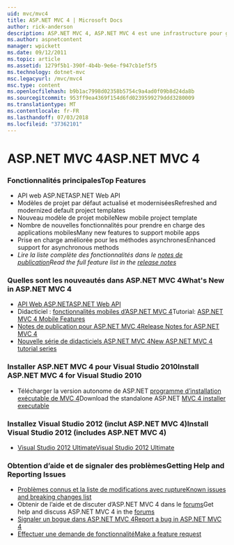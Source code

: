 ```yaml
---
uid: mvc/mvc4
title: ASP.NET MVC 4 | Microsoft Docs
author: rick-anderson
description: ASP.NET MVC 4, ASP.NET MVC 4 est une infrastructure pour générer des applications web évolutive et basée sur des normes à l’aide de modèles de conception bien établis et la puissance de AS....
ms.author: aspnetcontent
manager: wpickett
ms.date: 09/12/2011
ms.topic: article
ms.assetid: 1279f5b1-390f-4b4b-9e6e-f947cb1ef5f5
ms.technology: dotnet-mvc
msc.legacyurl: /mvc/mvc4
msc.type: content
ms.openlocfilehash: b9b1ac7998d02358b5754c9a4ad0f09b8d24da8b
ms.sourcegitcommit: 953ff9ea4369f154d6fd0239599279ddd3280009
ms.translationtype: MT
ms.contentlocale: fr-FR
ms.lasthandoff: 07/03/2018
ms.locfileid: "37362101"
---
```

<a name="aspnet-mvc-4"></a><span data-ttu-id="26509-103">ASP.NET MVC 4</span><span class="sxs-lookup"><span data-stu-id="26509-103">ASP.NET MVC 4</span></span>
====================
### <a name="top-features"></a><span data-ttu-id="26509-104">Fonctionnalités principales</span><span class="sxs-lookup"><span data-stu-id="26509-104">Top Features</span></span>

- <span data-ttu-id="26509-105">API web ASP.NET</span><span class="sxs-lookup"><span data-stu-id="26509-105">ASP.NET Web API</span></span>
- <span data-ttu-id="26509-106">Modèles de projet par défaut actualisé et modernisées</span><span class="sxs-lookup"><span data-stu-id="26509-106">Refreshed and modernized default project templates</span></span>
- <span data-ttu-id="26509-107">Nouveau modèle de projet mobile</span><span class="sxs-lookup"><span data-stu-id="26509-107">New mobile project template</span></span>
- <span data-ttu-id="26509-108">Nombre de nouvelles fonctionnalités pour prendre en charge des applications mobiles</span><span class="sxs-lookup"><span data-stu-id="26509-108">Many new features to support mobile apps</span></span>
- <span data-ttu-id="26509-109">Prise en charge améliorée pour les méthodes asynchrones</span><span class="sxs-lookup"><span data-stu-id="26509-109">Enhanced support for asynchronous methods</span></span>
- <span data-ttu-id="26509-110">*Lire la liste complète des fonctionnalités dans le [notes de publication](../whitepapers/mvc4-release-notes.md)*</span><span class="sxs-lookup"><span data-stu-id="26509-110">*Read the full feature list in the [release notes](../whitepapers/mvc4-release-notes.md)*</span></span>


### <a name="whats-new-in-aspnet-mvc-4"></a><span data-ttu-id="26509-111">Quelles sont les nouveautés dans ASP.NET MVC 4</span><span class="sxs-lookup"><span data-stu-id="26509-111">What's New in ASP.NET MVC 4</span></span>

- [<span data-ttu-id="26509-112">API Web ASP.NET</span><span class="sxs-lookup"><span data-stu-id="26509-112">ASP.NET Web API</span></span>](../web-api/index.md)
- <span data-ttu-id="26509-113">Didacticiel : [fonctionnalités mobiles d’ASP.NET MVC 4](overview/older-versions/aspnet-mvc-4-mobile-features.md)</span><span class="sxs-lookup"><span data-stu-id="26509-113">Tutorial: [ASP.NET MVC 4 Mobile Features](overview/older-versions/aspnet-mvc-4-mobile-features.md)</span></span>
- [<span data-ttu-id="26509-114">Notes de publication pour ASP.NET MVC 4</span><span class="sxs-lookup"><span data-stu-id="26509-114">Release Notes for ASP.NET MVC 4</span></span>](../whitepapers/mvc4-release-notes.md)
- [<span data-ttu-id="26509-115">Nouvelle série de didacticiels ASP.NET MVC 4</span><span class="sxs-lookup"><span data-stu-id="26509-115">New ASP.NET MVC 4 tutorial series</span></span>](overview/older-versions/getting-started-with-aspnet-mvc4/intro-to-aspnet-mvc-4.md)


### <a name="install-aspnet-mvc-4-for-visual-studio-2010"></a><span data-ttu-id="26509-116">Installer ASP.NET MVC 4 pour Visual Studio 2010</span><span class="sxs-lookup"><span data-stu-id="26509-116">Install ASP.NET MVC 4 for Visual Studio 2010</span></span>

- <span data-ttu-id="26509-117">Télécharger la version autonome de ASP.NET [programme d’installation exécutable de MVC 4](https://www.microsoft.com/download/details.aspx?id=30683)</span><span class="sxs-lookup"><span data-stu-id="26509-117">Download the standalone ASP.NET [MVC 4 installer executable](https://www.microsoft.com/download/details.aspx?id=30683)</span></span>


### <a name="install-visual-studio-2012-includes-aspnet-mvc-4"></a><span data-ttu-id="26509-118">Installez Visual Studio 2012 (inclut ASP.NET MVC 4)</span><span class="sxs-lookup"><span data-stu-id="26509-118">Install Visual Studio 2012 (includes ASP.NET MVC 4)</span></span>

- [<span data-ttu-id="26509-119">Visual Studio 2012 Ultimate</span><span class="sxs-lookup"><span data-stu-id="26509-119">Visual Studio 2012 Ultimate</span></span>](https://go.microsoft.com/fwlink/?linkid=247148)


### <a name="getting-help-and-reporting-issues"></a><span data-ttu-id="26509-120">Obtention d’aide et de signaler des problèmes</span><span class="sxs-lookup"><span data-stu-id="26509-120">Getting Help and Reporting Issues</span></span>

- [<span data-ttu-id="26509-121">Problèmes connus et la liste de modifications avec rupture</span><span class="sxs-lookup"><span data-stu-id="26509-121">Known issues and breaking changes list</span></span>](../whitepapers/mvc4-release-notes.md#_Toc303253815)
- <span data-ttu-id="26509-122">Obtenir de l’aide et de discuter d’ASP.NET MVC 4 dans le [forums](https://forums.asp.net/1146.aspx)</span><span class="sxs-lookup"><span data-stu-id="26509-122">Get help and discuss ASP.NET MVC 4 in the [forums](https://forums.asp.net/1146.aspx)</span></span>
- [<span data-ttu-id="26509-123">Signaler un bogue dans ASP.NET MVC 4</span><span class="sxs-lookup"><span data-stu-id="26509-123">Report a bug in ASP.NET MVC 4</span></span>](https://github.com/aspnet/AspNetWebStack/issues)
- [<span data-ttu-id="26509-124">Effectuer une demande de fonctionnalité</span><span class="sxs-lookup"><span data-stu-id="26509-124">Make a feature request</span></span>](http://aspnet.uservoice.com/forums/41201-asp-net-mvc)
